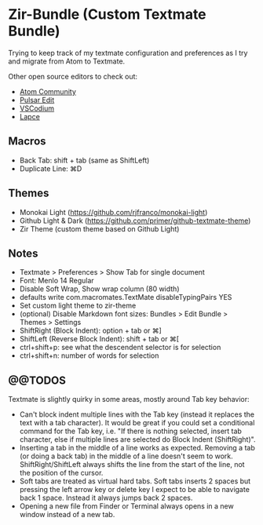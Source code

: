 # Zir-Bundle (Custom Textmate Bundle)

Trying to keep track of my textmate configuration and preferences as I try and migrate from Atom to Textmate.

Other open source editors to check out:
- [Atom Community](https://github.com/atom-community/atom)
- [Pulsar Edit](https://github.com/pulsar-edit/pulsar)
- [VSCodium](https://github.com/VSCodium/vscodium)
- [Lapce](https://github.com/lapce/lapce)

## Macros
- Back Tab: shift + tab (same as ShiftLeft)
- Duplicate Line: ⌘D

## Themes
- Monokai Light (https://github.com/rjfranco/monokai-light)
- Github Light & Dark (https://github.com/primer/github-textmate-theme)
- Zir Theme (custom theme based on Github Light)

## Notes
- Textmate > Preferences > Show Tab for single document
- Font: Menlo 14 Regular
- Disable Soft Wrap, Show wrap column (80 width)
- defaults write com.macromates.TextMate disableTypingPairs YES
- Set custom light theme to zir-theme
- (optional) Disable Markdown font sizes: Bundles > Edit Bundle > Themes > Settings
- ShiftRight (Block Indent): option + tab or ⌘]
- ShiftLeft (Reverse Block Indent): shift + tab or ⌘[ 
- ctrl+shift+p: see what the descendent selector is for selection
- ctrl+shift+n: number of words for selection

## @@TODOS

Textmate is slightly quirky in some areas, mostly around Tab key behavior:

- Can't block indent multiple lines with the Tab key (instead it replaces the text with a tab character). It would be great if you could set a conditional command for the Tab key, i.e. "If there is nothing selected, insert tab character, else if multiple lines are selected do Block Indent (ShiftRight)".
- Inserting a tab in the middle of a line works as expected. Removing a tab (or doing a back tab) in the middle of a line doesn't seem to work. ShiftRight/ShiftLeft always shifts the line from the start of the line, not the position of the cursor. 
- Soft tabs are treated as virtual hard tabs. Soft tabs inserts 2 spaces but pressing the left arrow key or delete key I expect to be able to navigate back 1 space. Instead it always jumps back 2 spaces.
- Opening a new file from Finder or Terminal always opens in a new window instead of a new tab. 


